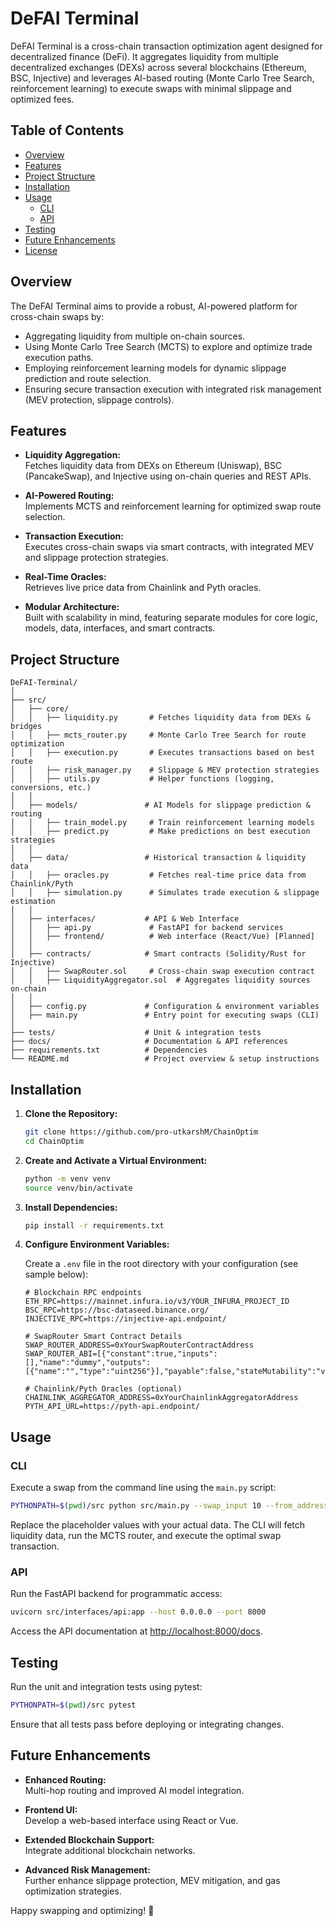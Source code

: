 # DeFAI Terminal

DeFAI Terminal is a cross-chain transaction optimization agent designed for decentralized finance (DeFi). It aggregates liquidity from multiple decentralized exchanges (DEXs) across several blockchains (Ethereum, BSC, Injective) and leverages AI-based routing (Monte Carlo Tree Search, reinforcement learning) to execute swaps with minimal slippage and optimized fees.

## Table of Contents
- [Overview](#overview)
- [Features](#features)
- [Project Structure](#project-structure)
- [Installation](#installation)
- [Usage](#usage)
  - [CLI](#cli)
  - [API](#api)
- [Testing](#testing)
- [Future Enhancements](#future-enhancements)
- [License](#license)

## Overview

The DeFAI Terminal aims to provide a robust, AI-powered platform for cross-chain swaps by:
- Aggregating liquidity from multiple on-chain sources.
- Using Monte Carlo Tree Search (MCTS) to explore and optimize trade execution paths.
- Employing reinforcement learning models for dynamic slippage prediction and route selection.
- Ensuring secure transaction execution with integrated risk management (MEV protection, slippage controls).

## Features

- **Liquidity Aggregation:**  
  Fetches liquidity data from DEXs on Ethereum (Uniswap), BSC (PancakeSwap), and Injective using on-chain queries and REST APIs.

- **AI-Powered Routing:**  
  Implements MCTS and reinforcement learning for optimized swap route selection.

- **Transaction Execution:**  
  Executes cross-chain swaps via smart contracts, with integrated MEV and slippage protection strategies.

- **Real-Time Oracles:**  
  Retrieves live price data from Chainlink and Pyth oracles.

- **Modular Architecture:**  
  Built with scalability in mind, featuring separate modules for core logic, models, data, interfaces, and smart contracts.

## Project Structure

```
DeFAI-Terminal/
│
├── src/
│   ├── core/
│   │   ├── liquidity.py       # Fetches liquidity data from DEXs & bridges
│   │   ├── mcts_router.py     # Monte Carlo Tree Search for route optimization
│   │   ├── execution.py       # Executes transactions based on best route
│   │   ├── risk_manager.py    # Slippage & MEV protection strategies
│   │   ├── utils.py           # Helper functions (logging, conversions, etc.)
│   │
│   ├── models/               # AI Models for slippage prediction & routing
│   │   ├── train_model.py     # Train reinforcement learning models
│   │   ├── predict.py         # Make predictions on best execution strategies
│   │
│   ├── data/                 # Historical transaction & liquidity data
│   │   ├── oracles.py         # Fetches real-time price data from Chainlink/Pyth
│   │   ├── simulation.py      # Simulates trade execution & slippage estimation
│   │
│   ├── interfaces/           # API & Web Interface
│   │   ├── api.py             # FastAPI for backend services
│   │   ├── frontend/          # Web interface (React/Vue) [Planned]
│   │
│   ├── contracts/            # Smart contracts (Solidity/Rust for Injective)
│   │   ├── SwapRouter.sol     # Cross-chain swap execution contract
│   │   ├── LiquidityAggregator.sol  # Aggregates liquidity sources on-chain
│   │
│   ├── config.py             # Configuration & environment variables
│   ├── main.py               # Entry point for executing swaps (CLI)
│
├── tests/                    # Unit & integration tests
├── docs/                     # Documentation & API references
├── requirements.txt          # Dependencies
└── README.md                 # Project overview & setup instructions
```

## Installation

1. **Clone the Repository:**

   ```bash
   git clone https://github.com/pro-utkarshM/ChainOptim
   cd ChainOptim
   ```

2. **Create and Activate a Virtual Environment:**

   ```bash
   python -m venv venv
   source venv/bin/activate
   ```

3. **Install Dependencies:**

   ```bash
   pip install -r requirements.txt
   ```

4. **Configure Environment Variables:**

   Create a `.env` file in the root directory with your configuration (see sample below):

   ```env
   # Blockchain RPC endpoints
   ETH_RPC=https://mainnet.infura.io/v3/YOUR_INFURA_PROJECT_ID
   BSC_RPC=https://bsc-dataseed.binance.org/
   INJECTIVE_RPC=https://injective-api.endpoint/

   # SwapRouter Smart Contract Details
   SWAP_ROUTER_ADDRESS=0xYourSwapRouterContractAddress
   SWAP_ROUTER_ABI=[{"constant":true,"inputs":[],"name":"dummy","outputs":[{"name":"","type":"uint256"}],"payable":false,"stateMutability":"view","type":"function"}]

   # Chainlink/Pyth Oracles (optional)
   CHAINLINK_AGGREGATOR_ADDRESS=0xYourChainlinkAggregatorAddress
   PYTH_API_URL=https://pyth-api.endpoint/
   ```

## Usage

### CLI

Execute a swap from the command line using the `main.py` script:

```bash
PYTHONPATH=$(pwd)/src python src/main.py --swap_input 10 --from_address 0xYourAddress --private_key YourPrivateKey --chain Ethereum
```

Replace the placeholder values with your actual data. The CLI will fetch liquidity data, run the MCTS router, and execute the optimal swap transaction.

### API

Run the FastAPI backend for programmatic access:

```bash
uvicorn src/interfaces/api:app --host 0.0.0.0 --port 8000
```

Access the API documentation at [http://localhost:8000/docs](http://localhost:8000/docs).

## Testing

Run the unit and integration tests using pytest:

```bash
PYTHONPATH=$(pwd)/src pytest
```

Ensure that all tests pass before deploying or integrating changes.

## Future Enhancements

- **Enhanced Routing:**  
  Multi-hop routing and improved AI model integration.

- **Frontend UI:**  
  Develop a web-based interface using React or Vue.

- **Extended Blockchain Support:**  
  Integrate additional blockchain networks.

- **Advanced Risk Management:**  
  Further enhance slippage protection, MEV mitigation, and gas optimization strategies.


Happy swapping and optimizing! 🚀

